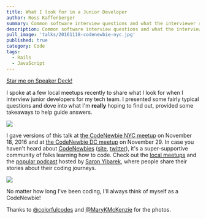 ```yaml
---
title: What I look for in a Junior Developer
author: Ross Kaffenberger
summary: Common software interview questions and what the interviewer really means
description: Common software interview questions and what the interviewer really means. NYC and DC CodeNewbie meetups, November 2016.
pull_image: 'talks/20161118-codenewbie-nyc.jpg'
published: true
category: Code
tags:
  - Rails
  - JavaScript
---
```


<script async class="speakerdeck-embed" data-id="ebf3c2650a90416e8ad1e22d739424bc" data-ratio="1.33333333333333" src="//speakerdeck.com/assets/embed.js"></script>

[Star me on Speaker Deck!](https://speakerdeck.com/rossta/what-i-look-for-in-a-junior-developer)

I spoke at a few local meetups recently to share what I look for when I interview junior developers for my tech team. I presented some fairly typical questions and dove into what I'm **really** hoping to find out, provided some takeaways to help guide answers.

![](talks/20161118-codenewbie-nyc.jpg)

I gave versions of this talk at [the CodeNewbie NYC meetup](https://www.meetup.com/CodeNewbie-NYC/events/235366882/) on November 18, 2016 and at [the CodeNewbie DC meetup](http://www.meetup.com/CodeNewbie-DC/events/235022354/) on November 29. In case you haven't heard about [CodeNewbies](http://www.codenewbie.org/) ([site](http://www.codenewbie.org), [twitter](https://twitter.com/CodeNewbies)), it's a super-supportive community of folks learning how to code. Check out the [local meetups](http://www.codenewbie.org/meetup-events) and the [popular podcast](http://www.codenewbie.org/podcast) hosted by [Saron Yibarek](https://twitter.com/saronyitbarek), where people share their stories about their coding journeys.

![](talks/20161129-codenewbie-dc.jpg)

No matter how long I've been coding, I'll always think of myself as a CodeNewbie!

Thanks to [@colorfulcodes](https://twitter.com/colorfulcodes) and [@MaryKMcKenzie](https://twitter.com/MaryKMcKenzie) for the photos.
